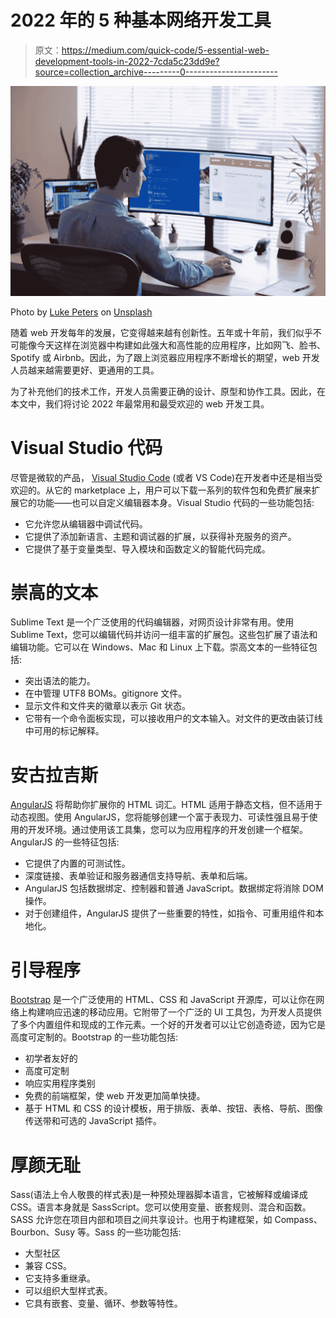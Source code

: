 # 2022 年的 5 种基本网络开发工具

> 原文：<https://medium.com/quick-code/5-essential-web-development-tools-in-2022-7cda5c23dd9e?source=collection_archive---------0----------------------->

![](img/bf0746c53209f033d7b78298ee3fd910.png)

Photo by [Luke Peters](https://unsplash.com/es/@lukepeters?utm_source=medium&utm_medium=referral) on [Unsplash](https://unsplash.com?utm_source=medium&utm_medium=referral)

随着 web 开发每年的发展，它变得越来越有创新性。五年或十年前，我们似乎不可能像今天这样在浏览器中构建如此强大和高性能的应用程序，比如网飞、脸书、Spotify 或 Airbnb。因此，为了跟上浏览器应用程序不断增长的期望，web 开发人员越来越需要更好、更通用的工具。

为了补充他们的技术工作，开发人员需要正确的设计、原型和协作工具。因此，在本文中，我们将讨论 2022 年最常用和最受欢迎的 web 开发工具。

# Visual Studio 代码

尽管是微软的产品， [Visual Studio Code](https://coursesity.com/best-tutorials-learn/Visual-studio) (或者 VS Code)在开发者中还是相当受欢迎的。从它的 marketplace 上，用户可以下载一系列的软件包和免费扩展来扩展它的功能——也可以自定义编辑器本身。Visual Studio 代码的一些功能包括:

*   它允许您从编辑器中调试代码。
*   它提供了添加新语言、主题和调试器的扩展，以获得补充服务的资产。
*   它提供了基于变量类型、导入模块和函数定义的智能代码完成。

# 崇高的文本

Sublime Text 是一个广泛使用的代码编辑器，对网页设计非常有用。使用 Sublime Text，您可以编辑代码并访问一组丰富的扩展包。这些包扩展了语法和编辑功能。它可以在 Windows、Mac 和 Linux 上下载。崇高文本的一些特征包括:

*   突出语法的能力。
*   在中管理 UTF8 BOMs。gitignore 文件。
*   显示文件和文件夹的徽章以表示 Git 状态。
*   它带有一个命令面板实现，可以接收用户的文本输入。对文件的更改由装订线中可用的标记解释。

# 安古拉吉斯

[AngularJS](https://coursesity.com/best-tutorials-learn/angular) 将帮助你扩展你的 HTML 词汇。HTML 适用于静态文档，但不适用于动态视图。使用 AngularJS，您将能够创建一个富于表现力、可读性强且易于使用的开发环境。通过使用该工具集，您可以为应用程序的开发创建一个框架。AngularJS 的一些特征包括:

*   它提供了内置的可测试性。
*   深度链接、表单验证和服务器通信支持导航、表单和后端。
*   AngularJS 包括数据绑定、控制器和普通 JavaScript。数据绑定将消除 DOM 操作。
*   对于创建组件，AngularJS 提供了一些重要的特性，如指令、可重用组件和本地化。

# 引导程序

[Bootstrap](https://coursesity.com/best-tutorials-learn/bootstrap) 是一个广泛使用的 HTML、CSS 和 JavaScript 开源库，可以让你在网络上构建响应迅速的移动应用。它附带了一个广泛的 UI 工具包，为开发人员提供了多个内置组件和现成的工作元素。一个好的开发者可以让它创造奇迹，因为它是高度可定制的。Bootstrap 的一些功能包括:

*   初学者友好的
*   高度可定制
*   响应实用程序类别
*   免费的前端框架，使 web 开发更加简单快捷。
*   基于 HTML 和 CSS 的设计模板，用于排版、表单、按钮、表格、导航、图像传送带和可选的 JavaScript 插件。

# 厚颜无耻

Sass(语法上令人敬畏的样式表)是一种预处理器脚本语言，它被解释或编译成 CSS。语言本身就是 SassScript。您可以使用变量、嵌套规则、混合和函数。SASS 允许您在项目内部和项目之间共享设计。也用于构建框架，如 Compass、Bourbon、Susy 等。Sass 的一些功能包括:

*   大型社区
*   兼容 CSS。
*   它支持多重继承。
*   可以组织大型样式表。
*   它具有嵌套、变量、循环、参数等特性。